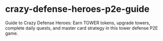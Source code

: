 # crazy-defense-heroes-p2e-guide
Guide to Crazy Defense Heroes: Earn TOWER tokens, upgrade towers, complete daily quests, and master card strategy in this tower defense P2E game.
